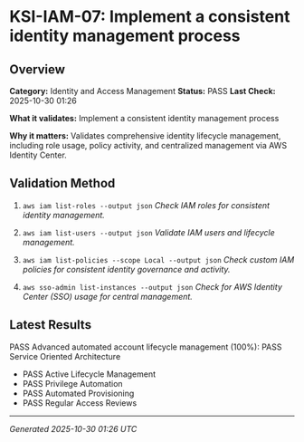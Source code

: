 # KSI-IAM-07: Implement a consistent identity management process

## Overview

**Category:** Identity and Access Management
**Status:** PASS
**Last Check:** 2025-10-30 01:26

**What it validates:** Implement a consistent identity management process

**Why it matters:** Validates comprehensive identity lifecycle management, including role usage, policy activity, and centralized management via AWS Identity Center.

## Validation Method

1. `aws iam list-roles --output json`
   *Check IAM roles for consistent identity management.*

2. `aws iam list-users --output json`
   *Validate IAM users and lifecycle management.*

3. `aws iam list-policies --scope Local --output json`
   *Check custom IAM policies for consistent identity governance and activity.*

4. `aws sso-admin list-instances --output json`
   *Check for AWS Identity Center (SSO) usage for central management.*

## Latest Results

PASS Advanced automated account lifecycle management (100%): PASS Service Oriented Architecture
- PASS Active Lifecycle Management
- PASS Privilege Automation
- PASS Automated Provisioning
- PASS Regular Access Reviews

---
*Generated 2025-10-30 01:26 UTC*